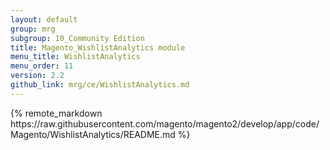 ```yaml
---
layout: default
group: mrg
subgroup: 10_Community Edition
title: Magento_WishlistAnalytics module
menu_title: WishlistAnalytics
menu_order: 11
version: 2.2
github_link: mrg/ce/WishlistAnalytics.md
---
```


<div class="mrg-content" markdown="1">
{% remote_markdown https://raw.githubusercontent.com/magento/magento2/develop/app/code/Magento/WishlistAnalytics/README.md %}
</div>